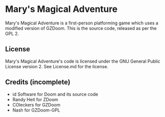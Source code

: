 # Mary's Magical Adventure
Mary's Magical Adventure is a first-person platforming game which uses a modified version of GZDoom. This is the source code, released as per the GPL 2.
## License
Mary's Magical Adventure's code is licensed under the GNU General Public License version 2. See License.md for the license.
## Credits (incomplete)
* id Software for Doom and its source code
* Randy Heit for ZDoom
* COleckers for GZDoom
* Nash for GZDoom-GPL
